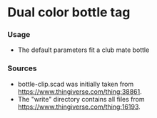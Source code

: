 Dual color bottle tag
=======================

### Usage
- The default parameters fit a club mate bottle

### Sources
- bottle-clip.scad was initially taken from https://www.thingiverse.com/thing:38861.
- The "write" directory contains all files from https://www.thingiverse.com/thing:16193.

